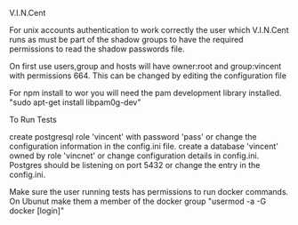 V.I.N.Cent

For unix accounts authentication to work correctly the user which V.I.N.Cent runs as must be part of the shadow groups
to have the required permissions to read the shadow passwords file. 

On first use users,group and hosts will have owner:root and group:vincent with permissions 664. This can be changed by
editing the configuration file 

For npm install to wor you will need the pam development library installed.
"sudo apt-get install libpam0g-dev"

To Run Tests

create postgresql role 'vincent' with password 'pass' or change the configuration information in the config.ini file.
create a database 'vincent' owned by role 'vincnet' or change configuration details in config.ini. Postgres should be
listening on port 5432 or change the entry in the config.ini.

Make sure the user running tests has permissions to run docker commands. On Ubunut make them a member of the docker
group "usermod -a -G docker [login]"



